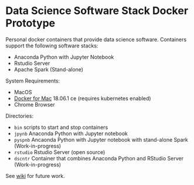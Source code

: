 # Data Science Software Stack Docker Prototype

Personal docker containers that provide data science software.  Containers 
support the following software stacks:
* Anaconda Python with Jupyter Notebook
* Rstudio Server 
* Apache Spark (Stand-alone)

System Requirements:
* MacOS
* [Docker for Mac](https://store.docker.com/editions/community/docker-ce-desktop-mac) 18.06.1 ce (requires kubernetes enabled)
* Chrome Browser

Directories:
* `bin` scripts to start and stop containers
* `jpynb` Anaconda Python with Jupyter notebook
* `pyspnb` Ancaonda Python with Jupyter notebook with stand-alone Spark (Work-in-progress)
* `rstudio` Rstudio Server (open source)
* `dscntr` Container that combines Anaconda Python and RStudio Server (Work-in-progress)

See [wiki](https://github.com/jimthompson5802/datascience_containers/wiki) for future work.
